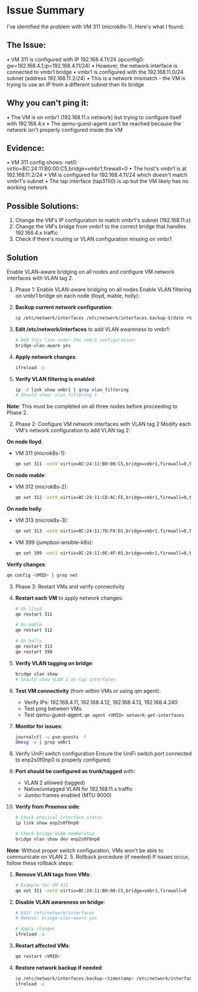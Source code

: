 # Issue Summary

I've identified the problem with VM 311 (microk8s-1). Here's what I found:

## The Issue:

• VM 311 is configured with IP 192.168.4.11/24 (ipconfig0: gw=192.168.4.1,ip=192.168.4.11/24)
• However, the network interface is connected to vmbr1 bridge
• vmbr1 is configured with the 192.168.11.0/24 subnet (address 192.168.11.2/24)
• This is a network mismatch - the VM is trying to use an IP from a different subnet than its bridge

## Why you can't ping it:

• The VM is on vmbr1 (192.168.11.x network) but trying to configure itself with 192.168.4.x
• The qemu-guest-agent can't be reached because the network isn't properly configured inside the VM

## Evidence:

• VM 311 config shows: net0: virtio=BC:24:11:B0:00:C5,bridge=vmbr1,firewall=0
• The host's vmbr1 is at 192.168.11.2/24
• VM is configured for 192.168.4.11/24 which doesn't match vmbr1's subnet
• The tap interface (tap311i0) is up but the VM likely has no working network

## Possible Solutions:

1. Change the VM's IP configuration to match vmbr1's subnet (192.168.11.x)
2. Change the VM's bridge from vmbr1 to the correct bridge that handles 192.168.4.x traffic
3. Check if there's routing or VLAN configuration missing on vmbr1

## Solution

Enable VLAN-aware bridging on all nodes and configure VM network interfaces with VLAN tag 2.

1. Phase 1: Enable VLAN-aware bridging on all nodes
   Enable VLAN filtering on vmbr1 bridge on each node (lloyd, mable, holly):

1. **Backup current network configuration**:

   ```bash
   cp /etc/network/interfaces /etc/network/interfaces.backup-$(date +%Y%m%d-%H%M%S)
   ```

1. **Edit /etc/network/interfaces** to add VLAN awareness to vmbr1:

   ```bash
   # Add this line under the vmbr1 configuration:
   bridge-vlan-aware yes
   ```

1. **Apply network changes**:

   ```bash
   ifreload -a
   ```

1. **Verify VLAN filtering is enabled**:
   ```bash
   ip -d link show vmbr1 | grep vlan_filtering
   # Should show: vlan_filtering 1
   ```

**Note**: This must be completed on all three nodes before proceeding to Phase 2.

2. Phase 2: Configure VM network interfaces with VLAN tag 2
   Modify each VM's network configuration to add VLAN tag 2:

**On node lloyd**:

- VM 311 (microk8s-1):
  ```bash
  qm set 311 -net0 virtio=BC:24:11:B0:00:C5,bridge=vmbr1,firewall=0,tag=2
  ```

**On node mable**:

- VM 312 (microk8s-2):
  ```bash
  qm set 312 -net0 virtio=BC:24:11:CD:AC:FE,bridge=vmbr1,firewall=0,tag=2
  ```

**On node holly**:

- VM 313 (microk8s-3):
  ```bash
  qm set 313 -net0 virtio=BC:24:11:7D:F0:D1,bridge=vmbr1,firewall=0,tag=2
  ```
- VM 399 (jumpbox-ansible-k8s):
  ```bash
  qm set 399 -net1 virtio=BC:24:11:0E:4F:65,bridge=vmbr1,firewall=0,tag=2
  ```

**Verify changes**:

```bash
qm config <VMID> | grep net
```

3. Phase 3: Restart VMs and verify connectivity
1. **Restart each VM** to apply network changes:

   ```bash
   # On lloyd
   qm restart 311

   # On mable
   qm restart 312

   # On holly
   qm restart 313
   qm restart 399
   ```

1. **Verify VLAN tagging on bridge**:

   ```bash
   bridge vlan show
   # Should show VLAN 2 on tap interfaces
   ```

1. **Test VM connectivity** (from within VMs or using qm agent):

   - Verify IPs: 192.168.4.11, 192.168.4.12, 192.168.4.13, 192.168.4.240
   - Test ping between VMs
   - Test qemu-guest-agent: `qm agent <VMID> network-get-interfaces`

1. **Monitor for issues**:
   ```bash
   journalctl -u pve-guests -f
   dmesg -w | grep vmbr1
   ```
1. Verify UniFi switch configuration
   Ensure the UniFi switch port connected to enp2s0f0np0 is properly configured:

1. **Port should be configured as trunk/tagged** with:

   - VLAN 2 allowed (tagged)
   - Native/untagged VLAN for 192.168.11.x traffic
   - Jumbo frames enabled (MTU 9000)

1. **Verify from Proxmox side**:

   ```bash
   # Check physical interface status
   ip link show enp2s0f0np0

   # Check bridge VLAN membership
   bridge vlan show dev enp2s0f0np0
   ```

**Note**: Without proper switch configuration, VMs won't be able to communicate on VLAN 2. 5. Rollback procedure (if needed)
If issues occur, follow these rollback steps:

1. **Remove VLAN tags from VMs**:

   ```bash
   # Example for VM 311
   qm set 311 -net0 virtio=BC:24:11:B0:00:C5,bridge=vmbr1,firewall=0
   ```

2. **Disable VLAN awareness on bridge**:

   ```bash
   # Edit /etc/network/interfaces
   # Remove: bridge-vlan-aware yes

   # Apply changes
   ifreload -a
   ```

3. **Restart affected VMs**:

   ```bash
   qm restart <VMID>
   ```

4. **Restore network backup if needed**:
   ```bash
   cp /etc/network/interfaces.backup-<timestamp> /etc/network/interfaces
   ifreload -a
   ```
